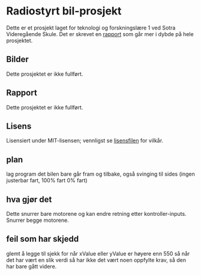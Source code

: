 # Radiostyrt bil-prosjekt
Dette er et prosjekt laget for teknologi og forskningslære 1 ved Sotra Videregående Skule. Det er skrevet en [rapport](#rapport) som går mer i dybde på hele prosjektet.

## Bilder
Dette prosjektet er ikke fullført.

## Rapport
Dette prosjektet er ikke fullført.

## Lisens
Lisensiert under MIT-lisensen; vennligst se [lisensfilen](./LICENSE.md) for vilkår.


## plan
lag program det bilen bare går fram og tilbake, også svinging til sides (ingen justerbar fart, 100% fart 0% fart)


## hva gjør det
Dette snurrer bare motorene og kan endre retning etter kontroller-inputs. Snurrer begge motorene.


## feil som har skjedd
glemt å legge til sjekk for når xValue eller yValue er høyere enn 550 så når det har vært en slik verdi så har ikke det vært noen
oppfylte krav, så den har bare gått videre.